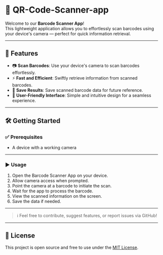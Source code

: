 # 📱 QR-Code-Scanner-app

Welcome to our **Barcode Scanner App**!  
This lightweight application allows you to effortlessly scan barcodes using your device's camera — perfect for quick information retrieval.

---

## 🚀 Features

- 📷 **Scan Barcodes**: Use your device's camera to scan barcodes effortlessly.
- ⚡ **Fast and Efficient**: Swiftly retrieve information from scanned barcodes.
- 💾 **Save Results**: Save scanned barcode data for future reference.
- 🎯 **User-Friendly Interface**: Simple and intuitive design for a seamless experience.

---

## 🛠️ Getting Started

### ✅ Prerequisites

- A device with a working camera

---

### ▶️ Usage

1. Open the Barcode Scanner App on your device.
2. Allow camera access when prompted.
3. Point the camera at a barcode to initiate the scan.
4. Wait for the app to process the barcode.
5. View the scanned information on the screen.
6. Save the data if needed.

---

> ℹ️ Feel free to contribute, suggest features, or report issues via GitHub!

---

## 📌 License

This project is open source and free to use under the [MIT License](LICENSE).
